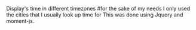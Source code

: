 Display's time in different timezones #for the sake of my needs I only used the cities that I usually look up time for
This was done using Jquery and moment-js.

